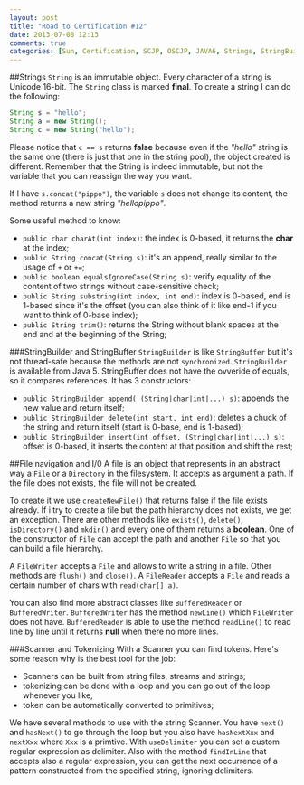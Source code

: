 ```yaml
---
layout: post
title: "Road to Certification #12"
date: 2013-07-08 12:13
comments: true
categories: [Sun, Certification, SCJP, OSCJP, JAVA6, Strings, StringBuilder, Scanner]
---
```

##Strings
`String` is an immutable object. Every character of a string is Unicode 16-bit. The `String` class is marked **final**. To create a string I can do the following:
``` java STRING CREATION
String s = "hello";
String a = new String();
String c = new String("hello");
```
<!-- more -->
Please notice that `c == s` returns **false** because even if the *"hello"* string is the same one (there is just that one in the string pool), the object created is different. Remember that the String is indeed immutable, but not the variable that you can reassign the way you want.

If I have `s.concat("pippo")`, the variable `s` does not change its content, the method returns a new string *"hellopippo"*.

Some useful method to know:

* `public char charAt(int index)`: the index is 0-based, it returns the **char** at the index;
* `public String concat(String s)`: it's an append, really similar to the usage of `+` or `+=`;
* `public boolean equalsIgnoreCase(String s)`: verify equality of the content of two strings without case-sensitive check; 
* `public String substring(int index, int end)`: index is 0-based, end is 1-based since it's the offset (you can also think of it like end-1 if you want to think of 0-base index);
* `public String trim()`: returns the String without blank spaces at the end and at the beginning of the String;

###StringBuilder and StringBuffer
`StringBuilder` is like `StringBuffer` but it's not thread-safe because the methods are not `synchronized`. `StringBuilder` is available from Java 5. StringBuffer does not have the ovveride of equals, so it compares references. It has 3 constructors:

* `public StringBuilder append( (String|char|int|...) s)`: appends the new value and return itself;
* `public StringBuilder delete(int start, int end)`: deletes a chuck of the string and return itself (start is 0-base, end is 1-based);
* `public StringBuilder insert(int offset, (String|char|int|...) s)`: offset is 0-based, it inserts the content at that position and shift the rest;

##File navigation and I/0
A file is an object that represents in an abstract way a `File` or a `Directory` in the filesystem. It accepts as argument a path. If the file does not exists, the file will not be created.

To create it we use `createNewFile()` that returns false if the file exists already. If i try to create a file but the path hierarchy does not exists, we get an exception. There are other methods like `exists()`, `delete()`, `isDirectory()` and `mkdir()` and every one of them returns a **boolean**. One of the constructor of `File` can accept the path and another `File` so that you can build a file hierarchy.

A `FileWriter` accepts a `File` and allows to write a string in a file. Other methods are `flush()` and `close()`. A `FileReader` accepts a `File` and reads a certain number of chars with `read(char[] a)`. 

You can also find more abstract classes like `BufferedReader` or `BufferedWriter`. `BufferedWriter` has the method `newLine()` which `FileWriter` does not have. `BufferedReader` is able to use the method `readLine()` to read line by line until it returns **null** when there no more lines.

###Scanner and Tokenizing
With a Scanner you can find tokens. Here's some reason why is the best tool for the job:

* Scanners can be built from string files, streams and strings;
* tokenizing can be done with a loop and you can go out of the loop whenever you like;
* token can be automatically converted to primitives;

We have several methods to use with the string Scanner. You have `next()` and `hasNext()` to go through the loop but you also have `hasNextXxx` and `nextXxx` where `Xxx` is a primtive. With `useDelimiter` you can set a custom regular expression as delimiter. Also with the method `findInLine` that accepts also a regular expression, you can get the next occurrence of a pattern constructed from the specified string, ignoring delimiters.
